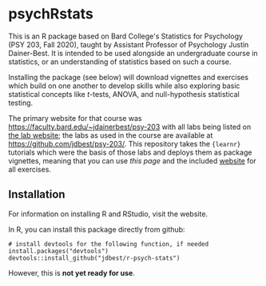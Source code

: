 # psychRstats

This is an R package based on Bard College's Statistics for Psychology (PSY 203, Fall 2020), taught by Assistant Professor of Psychology Justin Dainer-Best. It is intended to be used alongside an undergraduate course in statistics, or an understanding of statistics based on such a course. 

Installing the package (see below) will download vignettes and exercises which build on one another to develop skills while also exploring basic statistical concepts like _t_-tests, ANOVA, and null-hypothesis statistical testing. 

The primary website for that course was <https://faculty.bard.edu/~jdainerbest/psy-203> with all labs being listed on [the lab website](https://faculty.bard.edu/~jdainerbest/psy-203/labslist.html); the labs as used in the course are available at <https://github.com/jdbest/psy-203/>. This repository takes the `{learnr}` tutorials which were the basis of those labs and deploys them as package vignettes, meaning that you can use *this page* and the included [website](https://jdbest.github.io/r-psych-stats) for all exercises. 

## Installation

For information on installing R and RStudio, visit the website.

In R, you can install this package directly from github:

```
# install devtools for the following function, if needed
install.packages("devtools")
devtools::install_github("jdbest/r-psych-stats")
```

However, this is **not yet ready for use**.